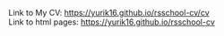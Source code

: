 Link to My CV: https://yurik16.github.io/rsschool-cv/cv <br>
Link to html pages: https://yurik16.github.io/rsschool-cv